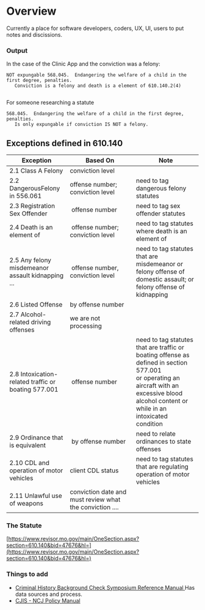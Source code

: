 # Overview

Currently a place for software developers, coders, UX, UI, users to put notes and discissions.

### Output

In the case of the Clinic App and the conviction was a felony:

```
NOT expungable 568.045.  Endangering the welfare of a child in the first degree, penalties.   
   Conviction is a felony and death is a element of 610.140.2(4)
   
```

For someone researching a statute
```
568.045.  Endangering the welfare of a child in the first degree, penalties.   
   Is only expungable if conviction IS NOT a felony.
```

## Exceptions defined in 610.140

| Exception | Based On | Note |
| --- | --- | --- |
| 2.1 Class A Felony | conviction level |
| 2.2 DangerousFelony in 556.061 | offense number; conviction level | need to tag dangerous felony statutes |
| 2.3 Registration Sex Offender | offense number  | need to tag sex offender statutes |
| 2.4 Death is an element of | offense number; conviction level | need to tag statutes where death is an element of |
| 2.5 Any felony misdemeanor assault kidnapping ... | offense number, conviction level  | need to tag statutes that are misdemeanor or felony offense of domestic assault; or felony offense of kidnapping|
| 2.6 Listed Offense | by offense number |
| 2.7 Alcohol-related driving offenses| we are not processing |
| 2.8 Intoxication-related traffic or boating 577.001 | offense number | need to tag statutes that are traffic or boating offense as defined in section 577.001 or operating an aircraft with an excessive blood alcohol content or while in an intoxicated condition |
| 2.9 Ordinance that is equivalent | by offense number | need to relate ordinances to state offenses | 
| 2.10 CDL and operation of motor vehicles | client CDL status | need to tag statutes that are regulating operation of motor vehicles |
| 2.11 Unlawful use of weapons | conviction date and must review what the conviction .... |

### The Statute

[https://www.revisor.mo.gov/main/OneSection.aspx?section=610.140&bid=47676&hl=](https://www.revisor.mo.gov/main/OneSection.aspx?section=610.140&bid=47676&hl=)
### Things to add

* [Criminal History Background Check Symposium Reference Manual ](http://www.mshp.dps.mo.gov/MSHPWeb/PatrolDivisions/CRID/documents/symposiumReferenceManual.pdf) Has data sources and process.
* [CJIS - NCJ Policy Manual](http://mshp.dps.missouri.gov/MSHPWeb/Publications/Handbooks-Manuals/documents/SHP-186.pdf)
